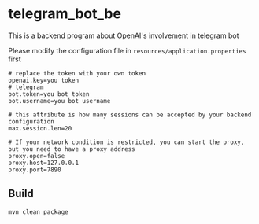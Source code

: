 # telegram_bot_be
This is a backend program about OpenAI's involvement in telegram bot

Please modify the configuration file in `resources/application.properties` first

```properties
# replace the token with your own token
openai.key=you token
# telegram
bot.token=you bot token
bot.username=you bot username

# this attribute is how many sessions can be accepted by your backend configuration
max.session.len=20

# If your network condition is restricted, you can start the proxy, but you need to have a proxy address
proxy.open=false
proxy.host=127.0.0.1
proxy.port=7890
```

## Build
`mvn clean package`